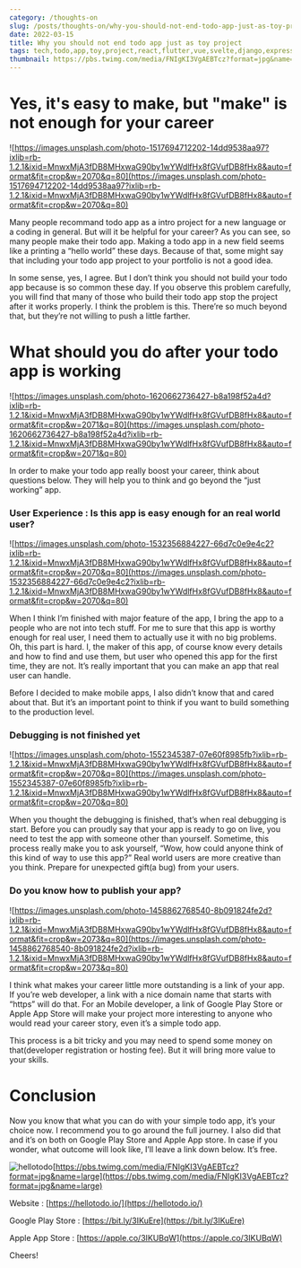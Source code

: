 ```yaml
---
category: /thoughts-on
slug: /posts/thoughts-on/why-you-should-not-end-todo-app-just-as-toy-project
date: 2022-03-15
title: Why you should not end todo app just as toy project
tags: tech,todo,app,toy,project,react,flutter,vue,svelte,django,express,next,javascript,typescript,python,node
thumbnail: https://pbs.twimg.com/media/FNIgKI3VgAEBTcz?format=jpg&name=large
---
```


# Yes, it's easy to make, but "make" is not enough for your career

![https://images.unsplash.com/photo-1517694712202-14dd9538aa97?ixlib=rb-1.2.1&ixid=MnwxMjA3fDB8MHxwaG90by1wYWdlfHx8fGVufDB8fHx8&auto=format&fit=crop&w=2070&q=80](https://images.unsplash.com/photo-1517694712202-14dd9538aa97?ixlib=rb-1.2.1&ixid=MnwxMjA3fDB8MHxwaG90by1wYWdlfHx8fGVufDB8fHx8&auto=format&fit=crop&w=2070&q=80)

Many people recommand todo app as a intro project for a new language or a coding in general. But will it be helpful for your career? As you can see, so many people make their todo app. Making a todo app in a new field seems like a printing a “hello world” these days. Because of that, some might say that including your todo app project to your portfolio is not a good idea.

In some sense, yes, I agree. But I don’t think you should not build your todo app because is so common these day. If you observe this problem carefully, you will find that many of those who build their todo app stop the project after it works properly. I think the problem is this. There’re so much beyond that, but they’re not willing to push a little farther.

# What should you do after your todo app is working

![https://images.unsplash.com/photo-1620662736427-b8a198f52a4d?ixlib=rb-1.2.1&ixid=MnwxMjA3fDB8MHxwaG90by1wYWdlfHx8fGVufDB8fHx8&auto=format&fit=crop&w=2071&q=80](https://images.unsplash.com/photo-1620662736427-b8a198f52a4d?ixlib=rb-1.2.1&ixid=MnwxMjA3fDB8MHxwaG90by1wYWdlfHx8fGVufDB8fHx8&auto=format&fit=crop&w=2071&q=80)

In order to make your todo app really boost your career, think about questions below. They will help you to think and go beyond the “just working” app.

### User Experience : Is this app is easy enough for an real world user?

![https://images.unsplash.com/photo-1532356884227-66d7c0e9e4c2?ixlib=rb-1.2.1&ixid=MnwxMjA3fDB8MHxwaG90by1wYWdlfHx8fGVufDB8fHx8&auto=format&fit=crop&w=2070&q=80](https://images.unsplash.com/photo-1532356884227-66d7c0e9e4c2?ixlib=rb-1.2.1&ixid=MnwxMjA3fDB8MHxwaG90by1wYWdlfHx8fGVufDB8fHx8&auto=format&fit=crop&w=2070&q=80)

When I think I’m finished with major feature of the app, I bring the app to a people who are not into tech stuff. For me to sure that this app is worthy enough for real user, I need them to actually use it with no big problems. Oh, this part is hard. I, the maker of this app, of course know every details and how to find and use them, but user who opened this app for the first time, they are not. It’s really important that you can make an app that real user can handle.

Before I decided to make mobile apps, I also didn’t know that and cared about that. But it’s an important point to think if you want to build something to the production level.

### Debugging is not finished yet

![https://images.unsplash.com/photo-1552345387-07e60f8985fb?ixlib=rb-1.2.1&ixid=MnwxMjA3fDB8MHxwaG90by1wYWdlfHx8fGVufDB8fHx8&auto=format&fit=crop&w=2070&q=80](https://images.unsplash.com/photo-1552345387-07e60f8985fb?ixlib=rb-1.2.1&ixid=MnwxMjA3fDB8MHxwaG90by1wYWdlfHx8fGVufDB8fHx8&auto=format&fit=crop&w=2070&q=80)

When you thought the debugging is finished, that’s when real debugging is start. Before you can proudly say that your app is ready to go on live, you need to test the app with someone other than yourself. Sometime, this process really make you to ask yourself, “Wow, how could anyone think of this kind of way to use this app?” Real world users are more creative than you think. Prepare for unexpected gift(a bug) from your users.

### Do you know how to publish your app?

![https://images.unsplash.com/photo-1458862768540-8b091824fe2d?ixlib=rb-1.2.1&ixid=MnwxMjA3fDB8MHxwaG90by1wYWdlfHx8fGVufDB8fHx8&auto=format&fit=crop&w=2073&q=80](https://images.unsplash.com/photo-1458862768540-8b091824fe2d?ixlib=rb-1.2.1&ixid=MnwxMjA3fDB8MHxwaG90by1wYWdlfHx8fGVufDB8fHx8&auto=format&fit=crop&w=2073&q=80)

I think what makes your career little more outstanding is a link of your app. If you’re web developer, a link with a nice domain name that starts with “https” will do that. For an Mobile developer, a link of Google Play Store or Apple App Store will make your project more interesting to anyone who would read your career story, even it’s a simple todo app.

This process is a bit tricky and you may need to spend some money on that(developer registration or hosting fee). But it will bring more value to your skills.

# Conclusion

Now you know that what you can do with your simple todo app, it’s your choice now. I recommend you to go around the full journey. I also did that and it’s on both on Google Play Store and Apple App store. In case if you wonder, what outcome will look like, I’ll leave a link down below. It’s free.

![hellotodo](https://pbs.twimg.com/media/FNIgKI3VgAEBTcz?format=jpg&name=large)[https://pbs.twimg.com/media/FNIgKI3VgAEBTcz?format=jpg&name=large](https://pbs.twimg.com/media/FNIgKI3VgAEBTcz?format=jpg&name=large)

Website : [](https://hellotodo.io/)[https://hellotodo.io/](https://hellotodo.io/)

Google Play Store : [](https://bit.ly/3IKuEre)[https://bit.ly/3IKuEre](https://bit.ly/3IKuEre)

Apple App Store : [](https://apple.co/3IKUBqW)[https://apple.co/3IKUBqW](https://apple.co/3IKUBqW)

Cheers!